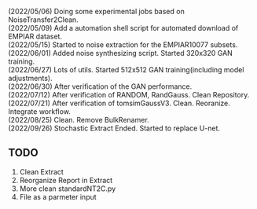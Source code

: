 (2022/05/06) Doing some experimental jobs based on NoiseTransfer2Clean.   
(2022/05/09) Add a automation shell script for automated download of EMPIAR dataset.   
(2022/05/15) Started to noise extraction for the EMPIAR10077 subsets.   
(2022/06/01) Added noise synthesizing script. Started 320x320 GAN training.   
(2022/06/27) Lots of utils. Started 512x512 GAN training(including model adjustments).   
(2022/06/30) After verification of the GAN performance.   
(2022/07/12) After verification of RANDOM, RandGauss. Clean Repository.   
(2022/07/21) After verification of tomsimGaussV3. Clean. Reoranize. Integrate workflow.   
(2022/08/25) Clean. Remove BulkRenamer.   
(2022/09/26) Stochastic Extract Ended. Started to replace U-net.   
## TODO
1. Clean Extract
2. Reorganize Report in Extract
3. More clean standardNT2C.py
4. File as a parmeter input